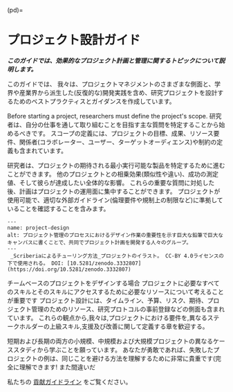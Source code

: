 (pd)=
# プロジェクト設計ガイド

***このガイドでは、効果的なプロジェクト計画と管理に関するトピックについて説明します。***

このガイドでは、 我々は、プロジェクトマネジメントのさまざまな側面と、学界や産業界から派生した(反復的な)開発実践を含め、研究プロジェクトを設計するためのベストプラクティスとガイダンスを作成しています。

Before starting a project, researchers must define the project's scope. 研究者は、自分の仕事を通して取り組むことを目指す主な質問を特定することから始めるべきです。 スコープの定義には、プロジェクトの目標、成果、リソース要件、関係者(コラボレーター、ユーザー、ターゲットオーディエンス)や制約の定義も含まれています。

研究者は、プロジェクトの期待される最小実行可能な製品を特定するために進むことができます。 他のプロジェクトとの相乗効果(類似性や違い)、成功の測定値、そして彼らが達成したい全体的な影響。 これらの重要な質問に対処した後、計画はプロジェクトの運用面に集中することができます。 プロジェクトが使用可能で、適切な外部ガイドライン(倫理要件や規制上の制限など)に準拠していることを確認することを含みます。

```{figure} ../figures/project-design.*
---
name: project-design
alt: プロジェクト管理のプロセスにおけるデザイン作業の重要性を示す巨大な鉛筆で巨大なキャンバスに書くことで、共同でプロジェクト計画を開発する人々のグループ。 
---
 _Scriberiaによるチューリング方法_プロジェクトのイラスト。 CC-BY 4.0ライセンスの下で使用される。 DOI: [10.5281/zenodo.3332807](https://doi.org/10.5281/zenodo.3332807)
```
チームベースのプロジェクトをデザインする場合 プロジェクトに必要なすべてのスキルとそのスキルにアクセスするために必要なリソースについて考えることが重要です プロジェクト設計には、タイムライン、予算、リスク、期待、プロジェクト管理のためのリソース、研究プロトコルの事前登録などの側面も含まれています。 これらの観点から,我々は,プロジェクトにおける要件を,異なるステークホルダーの上級スキル,支援及び改善に関して定義する章を歓迎する。

短期および長期の両方の小規模、中規模および大規模プロジェクトの異なるケーススタディから学ぶことを願っています。 あなたが勇敢であれば、失敗したプロジェクトの例は、同じことを避ける方法を理解するために非常に貴重です(完全に理解できます! また間違いだ

私たちの [貢献ガイドライン](https://github.com/alan-turing-institute/the-turing-way/blob/main/CONTRIBUTING.md) をご覧ください。
